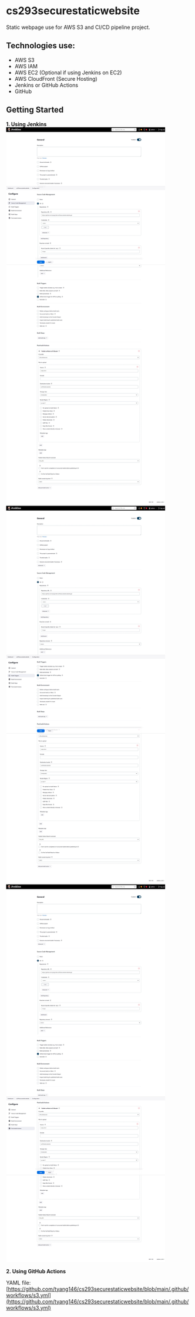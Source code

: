 # cs293securestaticwebsite

Static webpage use for AWS S3 and CI/CD pipeline project.

## Technologies use:
- AWS S3
- AWS IAM
- AWS EC2 (Optional if using Jenkins on EC2)
- AWS CloudFront (Secure Hosting)
- Jenkins or GitHub Actions
- GitHub

## Getting Started
**1. Using Jenkins**
![photo1](https://github.com/tyang146/cs293securestaticwebsite/blob/main/Photos/1.jpeg)
![photo2](https://github.com/tyang146/cs293securestaticwebsite/blob/main/Photos/2.jpeg)
![photo3](https://github.com/tyang146/cs293securestaticwebsite/blob/main/Photos/3.jpeg)

**2. Using GitHub Actions**

YAML file: [https://github.com/tyang146/cs293securestaticwebsite/blob/main/.github/workflows/s3.yml](https://github.com/tyang146/cs293securestaticwebsite/blob/main/.github/workflows/s3.yml)
